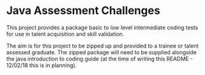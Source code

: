 # Java Assessment Challenges

This project provides a package basic to low level intermediate coding tests for use in talent acquisition and skill validation.

The aim is for this project to be zipped up and provided to a trainee or talent assessed graduate. The zipped package will need to be supplied alongside the java introduction to coding guide (at the time of writing this README - 12/02/18 this is in planning).

